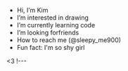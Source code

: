 -  Hi, I’m Kim
-  I’m interested in drawing 
-  I’m currently learning code 
-  I’m looking forfriends
-  How to reach me (@sleepy_me900)
-  Fun fact: I'm so shy girl

<3
!---
